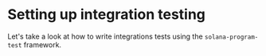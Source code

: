 # Setting up integration testing

Let's take a look at how to write integrations tests using the `solana-program-test` framework.